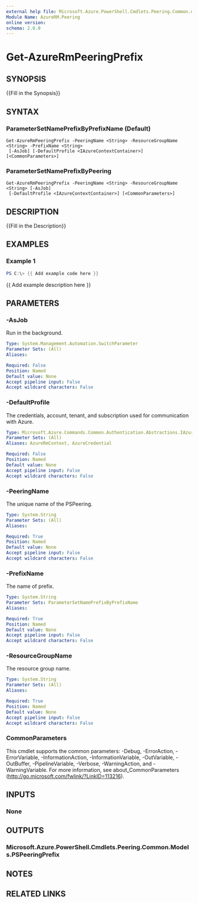```yaml
---
external help file: Microsoft.Azure.PowerShell.Cmdlets.Peering.Common.dll-Help.xml
Module Name: AzureRM.Peering
online version:
schema: 2.0.0
---
```


# Get-AzureRmPeeringPrefix

## SYNOPSIS
{{Fill in the Synopsis}}

## SYNTAX

### ParameterSetNamePrefixByPrefixName (Default)
```
Get-AzureRmPeeringPrefix -PeeringName <String> -ResourceGroupName <String> -PrefixName <String>
 [-AsJob] [-DefaultProfile <IAzureContextContainer>] [<CommonParameters>]
```

### ParameterSetNamePrefixByPeering
```
Get-AzureRmPeeringPrefix -PeeringName <String> -ResourceGroupName <String> [-AsJob]
 [-DefaultProfile <IAzureContextContainer>] [<CommonParameters>]
```

## DESCRIPTION
{{Fill in the Description}}

## EXAMPLES

### Example 1
```powershell
PS C:\> {{ Add example code here }}
```

{{ Add example description here }}

## PARAMETERS

### -AsJob
Run in the background.

```yaml
Type: System.Management.Automation.SwitchParameter
Parameter Sets: (All)
Aliases:

Required: False
Position: Named
Default value: None
Accept pipeline input: False
Accept wildcard characters: False
```

### -DefaultProfile
The credentials, account, tenant, and subscription used for communication with Azure.

```yaml
Type: Microsoft.Azure.Commands.Common.Authentication.Abstractions.IAzureContextContainer
Parameter Sets: (All)
Aliases: AzureRmContext, AzureCredential

Required: False
Position: Named
Default value: None
Accept pipeline input: False
Accept wildcard characters: False
```

### -PeeringName
The unique name of the PSPeering.

```yaml
Type: System.String
Parameter Sets: (All)
Aliases:

Required: True
Position: Named
Default value: None
Accept pipeline input: False
Accept wildcard characters: False
```

### -PrefixName
The name of prefix.

```yaml
Type: System.String
Parameter Sets: ParameterSetNamePrefixByPrefixName
Aliases:

Required: True
Position: Named
Default value: None
Accept pipeline input: False
Accept wildcard characters: False
```

### -ResourceGroupName
The resource group name.

```yaml
Type: System.String
Parameter Sets: (All)
Aliases:

Required: True
Position: Named
Default value: None
Accept pipeline input: False
Accept wildcard characters: False
```

### CommonParameters
This cmdlet supports the common parameters: -Debug, -ErrorAction, -ErrorVariable, -InformationAction, -InformationVariable, -OutVariable, -OutBuffer, -PipelineVariable, -Verbose, -WarningAction, and -WarningVariable. For more information, see about_CommonParameters (http://go.microsoft.com/fwlink/?LinkID=113216).

## INPUTS

### None

## OUTPUTS

### Microsoft.Azure.PowerShell.Cmdlets.Peering.Common.Models.PSPeeringPrefix

## NOTES

## RELATED LINKS
